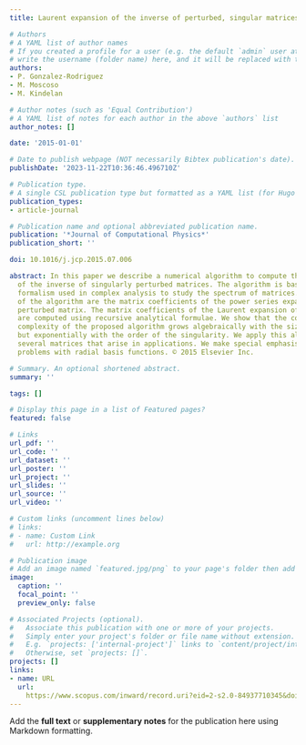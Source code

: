 ```yaml
---
title: Laurent expansion of the inverse of perturbed, singular matrices

# Authors
# A YAML list of author names
# If you created a profile for a user (e.g. the default `admin` user at `content/authors/admin/`), 
# write the username (folder name) here, and it will be replaced with their full name and linked to their profile.
authors:
- P. Gonzalez-Rodriguez
- M. Moscoso
- M. Kindelan

# Author notes (such as 'Equal Contribution')
# A YAML list of notes for each author in the above `authors` list
author_notes: []

date: '2015-01-01'

# Date to publish webpage (NOT necessarily Bibtex publication's date).
publishDate: '2023-11-22T10:36:46.496710Z'

# Publication type.
# A single CSL publication type but formatted as a YAML list (for Hugo requirements).
publication_types:
- article-journal

# Publication name and optional abbreviated publication name.
publication: '*Journal of Computational Physics*'
publication_short: ''

doi: 10.1016/j.jcp.2015.07.006

abstract: In this paper we describe a numerical algorithm to compute the Laurent expansion
  of the inverse of singularly perturbed matrices. The algorithm is based on the resolvent
  formalism used in complex analysis to study the spectrum of matrices. The input
  of the algorithm are the matrix coefficients of the power series expansion of the
  perturbed matrix. The matrix coefficients of the Laurent expansion of the inverse
  are computed using recursive analytical formulae. We show that the computational
  complexity of the proposed algorithm grows algebraically with the size of the matrix,
  but exponentially with the order of the singularity. We apply this algorithm to
  several matrices that arise in applications. We make special emphasis to interpolation
  problems with radial basis functions. © 2015 Elsevier Inc.

# Summary. An optional shortened abstract.
summary: ''

tags: []

# Display this page in a list of Featured pages?
featured: false

# Links
url_pdf: ''
url_code: ''
url_dataset: ''
url_poster: ''
url_project: ''
url_slides: ''
url_source: ''
url_video: ''

# Custom links (uncomment lines below)
# links:
# - name: Custom Link
#   url: http://example.org

# Publication image
# Add an image named `featured.jpg/png` to your page's folder then add a caption below.
image:
  caption: ''
  focal_point: ''
  preview_only: false

# Associated Projects (optional).
#   Associate this publication with one or more of your projects.
#   Simply enter your project's folder or file name without extension.
#   E.g. `projects: ['internal-project']` links to `content/project/internal-project/index.md`.
#   Otherwise, set `projects: []`.
projects: []
links:
- name: URL
  url: 
    https://www.scopus.com/inward/record.uri?eid=2-s2.0-84937710345&doi=10.1016%2fj.jcp.2015.07.006&partnerID=40&md5=7ffdd058c0baab6929e963125918b319
---
```


Add the **full text** or **supplementary notes** for the publication here using Markdown formatting.
